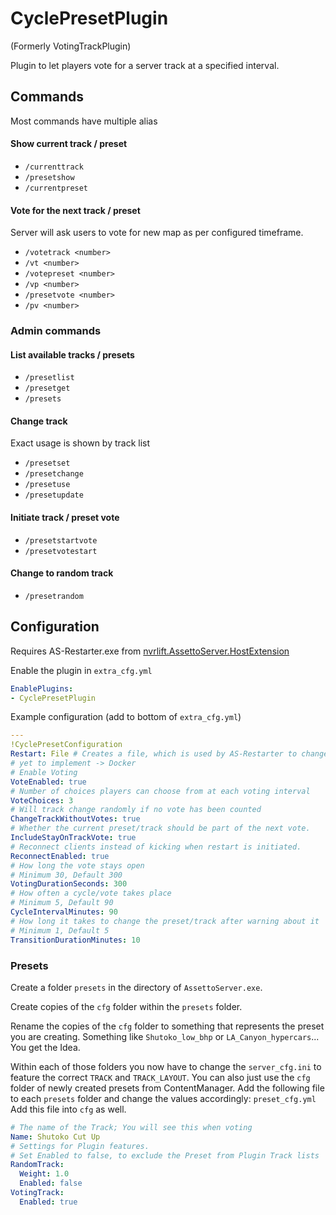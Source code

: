 ﻿# CyclePresetPlugin

(Formerly VotingTrackPlugin)

Plugin to let players vote for a server track at a specified interval.

## Commands
Most commands have multiple alias

#### Show current track / preset
- `/currenttrack`
- `/presetshow`
- `/currentpreset`

#### Vote for the next track / preset
Server will ask users to vote for new map as per configured timeframe.
- `/votetrack <number>`
- `/vt <number>`
- `/votepreset <number>`
- `/vp <number>`
- `/presetvote <number>`
- `/pv <number>`
### Admin commands

#### List available tracks / presets
- `/presetlist`
- `/presetget`
- `/presets`

#### Change track
Exact usage is shown by track list
- `/presetset`
- `/presetchange`
- `/presetuse`
- `/presetupdate`

#### Initiate track / preset vote
- `/presetstartvote`
- `/presetvotestart`

#### Change to random track
- `/presetrandom`

## Configuration

Requires AS-Restarter.exe from [nvrlift.AssettoServer.HostExtension](https://github.com/nvrlift/nvrlift.AssettoServer.HostExtension)

Enable the plugin in `extra_cfg.yml`

```yaml
EnablePlugins:
- CyclePresetPlugin
```

Example configuration (add to bottom of `extra_cfg.yml`)

```yaml
---
!CyclePresetConfiguration
Restart: File # Creates a file, which is used by AS-Restarter to change preset 
# yet to implement -> Docker
# Enable Voting
VoteEnabled: true
# Number of choices players can choose from at each voting interval
VoteChoices: 3
# Will track change randomly if no vote has been counted
ChangeTrackWithoutVotes: true
# Whether the current preset/track should be part of the next vote.
IncludeStayOnTrackVote: true
# Reconnect clients instead of kicking when restart is initiated.
ReconnectEnabled: true
# How long the vote stays open
# Minimum 30, Default 300
VotingDurationSeconds: 300
# How often a cycle/vote takes place
# Minimum 5, Default 90
CycleIntervalMinutes: 90
# How long it takes to change the preset/track after warning about it 
# Minimum 1, Default 5
TransitionDurationMinutes: 10
```

### Presets

Create a folder `presets` in the directory of `AssettoServer.exe`.

Create copies of the `cfg` folder within the `presets` folder.

Rename the copies of the `cfg` folder to something that represents the preset you are creating.
Something like `Shutoko_low_bhp` or `LA_Canyon_hypercars`... You get the Idea.

Within each of those folders you now have to change the `server_cfg.ini` to feature the correct `TRACK` and `TRACK_LAYOUT`.
You can also just use the `cfg` folder of newly created presets from ContentManager.
Add the following file to each `presets` folder and change the values accordingly: `preset_cfg.yml`
Add this file into `cfg` as well.
```yaml  
# The name of the Track; You will see this when voting
Name: Shutoko Cut Up
# Settings for Plugin features.
# Set Enabled to false, to exclude the Preset from Plugin Track lists
RandomTrack:
  Weight: 1.0
  Enabled: false
VotingTrack:
  Enabled: true
```
